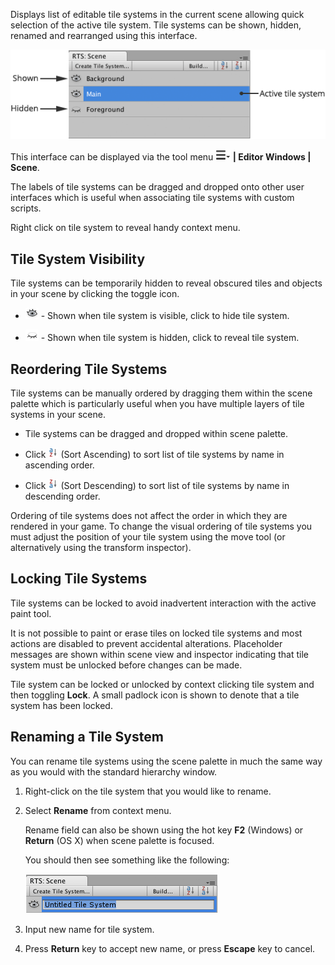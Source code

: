 Displays list of editable tile systems in the current scene allowing quick selection of
the active tile system. Tile systems can be shown, hidden, renamed and rearranged using
this interface.

![Scene palette window.](../img/ui/scene-palette-overview.png)

This interface can be displayed via the tool menu **![tool menu](../img/menu-button.png) |
Editor Windows | Scene**.

The labels of tile systems can be dragged and dropped onto other user interfaces which is
useful when associating tile systems with custom scripts.

Right click on tile system to reveal handy context menu.



## Tile System Visibility

Tile systems can be temporarily hidden to reveal obscured tiles and objects in your scene
by clicking the toggle icon.

- ![Visible Icon](../img/ui/shown.png) - Shown when tile system is visible, click to hide
  tile system.

- ![Hidden Icon](../img/ui/hidden.png) - Shown when tile system is hidden, click to reveal
  tile system.



## Reordering Tile Systems

Tile systems can be manually ordered by dragging them within the scene palette which is
particularly useful when you have multiple layers of tile systems in your scene.

- Tile systems can be dragged and dropped within scene palette.

- Click ![](../img/ui/sort-asc.png) (Sort Ascending) to sort list of tile systems by name
  in ascending order.

- Click ![](../img/ui/sort-desc.png) (Sort Descending) to sort list of tile systems by
  name in descending order.

Ordering of tile systems does not affect the order in which they are rendered in your game.
To change the visual ordering of tile systems you must adjust the position of your tile
system using the move tool (or alternatively using the transform inspector).



## Locking Tile Systems

Tile systems can be locked to avoid inadvertent interaction with the active paint tool.

It is not possible to paint or erase tiles on locked tile systems and most actions are
disabled to prevent accidental alterations. Placeholder messages are shown within scene
view and inspector indicating that tile system must be unlocked before changes can be made.

Tile system can be locked or unlocked by context clicking tile system and then toggling
**Lock**. A small padlock icon [](../img/ui/lock.png) is shown to denote that a tile
system has been locked.



## Renaming a Tile System

You can rename tile systems using the scene palette in much the same way as you would with
the standard hierarchy window.

1. Right-click on the tile system that you would like to rename.


2. Select **Rename** from context menu.

   Rename field can also be shown using the hot key **F2** (Windows) or **Return** (OS X)
   when scene palette is focused.
   
   You should then see something like the following:

   ![Scene palette window with rename field shown.](../img/ui/scene-palette-begin-rename.png)


3. Input new name for tile system.


4. Press **Return** key to accept new name, or press **Escape** key to cancel.
